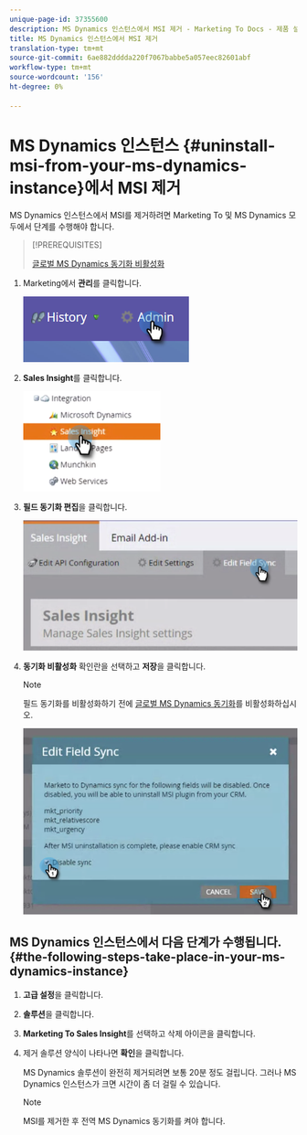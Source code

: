 ```yaml
---
unique-page-id: 37355600
description: MS Dynamics 인스턴스에서 MSI 제거 - Marketing To Docs - 제품 설명서
title: MS Dynamics 인스턴스에서 MSI 제거
translation-type: tm+mt
source-git-commit: 6ae882dddda220f7067babbe5a057eec82601abf
workflow-type: tm+mt
source-wordcount: '156'
ht-degree: 0%

---
```



# MS Dynamics 인스턴스 {#uninstall-msi-from-your-ms-dynamics-instance}에서 MSI 제거

MS Dynamics 인스턴스에서 MSI를 제거하려면 Marketing To 및 MS Dynamics 모두에서 단계를 수행해야 합니다.

>[!PREREQUISITES]
>
>[글로벌 MS Dynamics 동기화 비활성화](/help/marketo/product-docs/marketo-sales-insight/msi-for-microsoft-dynamics/uninstalling/disable-global-ms-dynamics-sync.md)

1. Marketing에서 **관리**&#x200B;를 클릭합니다.

   ![](assets/one-1.png)

1. **Sales Insight**&#x200B;를 클릭합니다.

   ![](assets/six.png)

1. **필드 동기화 편집**&#x200B;을 클릭합니다.

   ![](assets/seven.png)

1. **동기화 비활성화** 확인란을 선택하고 **저장**&#x200B;을 클릭합니다.

   >[!NOTE]
   >
   >필드 동기화를 비활성화하기 전에 [글로벌 MS Dynamics 동기화](/help/marketo/product-docs/marketo-sales-insight/msi-for-microsoft-dynamics/uninstalling/disable-global-ms-dynamics-sync.md)를 비활성화하십시오.

   ![](assets/eight.png)

## MS Dynamics 인스턴스에서 다음 단계가 수행됩니다.{#the-following-steps-take-place-in-your-ms-dynamics-instance}

1. **고급 설정**&#x200B;을 클릭합니다.

1. **솔루션**&#x200B;을 클릭합니다.

1. **Marketing To Sales Insight**&#x200B;를 선택하고 삭제 아이콘을 클릭합니다.

1. 제거 솔루션 양식이 나타나면 **확인**&#x200B;을 클릭합니다.

   MS Dynamics 솔루션이 완전히 제거되려면 보통 20분 정도 걸립니다. 그러나 MS Dynamics 인스턴스가 크면 시간이 좀 더 걸릴 수 있습니다.

   >[!NOTE]
   >
   >MSI를 제거한 후 전역 MS Dynamics 동기화를 켜야 합니다.

